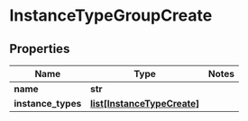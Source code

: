 # InstanceTypeGroupCreate

## Properties
Name | Type | Notes
------------ | ------------- | -------------
**name** | **str** |
**instance_types** | [**list[InstanceTypeCreate]**](InstanceTypeCreate.md) |


